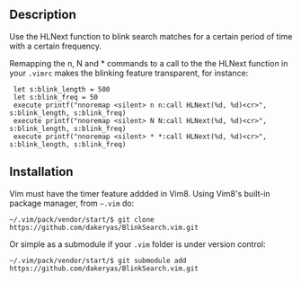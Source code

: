 ## Description
Use the HLNext function to blink search matches for a certain period of time
with a certain frequency.

Remapping the n, N and * commands to a call to the the HLNext function in your `.vimrc` makes the
blinking feature transparent, for instance:

```
 let s:blink_length = 500
 let s:blink_freq = 50
 execute printf("nnoremap <silent> n n:call HLNext(%d, %d)<cr>", s:blink_length, s:blink_freq)
 execute printf("nnoremap <silent> N N:call HLNext(%d, %d)<cr>", s:blink_length, s:blink_freq)
 execute printf("nnoremap <silent> * *:call HLNext(%d, %d)<cr>", s:blink_length, s:blink_freq)
```

## Installation

Vim must have the timer feature addded in Vim8. Using Vim8's built-in package
manager, from `~.vim` do:

```
~/.vim/pack/vendor/start/$ git clone https://github.com/dakeryas/BlinkSearch.vim.git
```
Or simple as a submodule if your `.vim` folder is under version control:

```
~/.vim/pack/vendor/start/$ git submodule add https://github.com/dakeryas/BlinkSearch.vim.git
```
